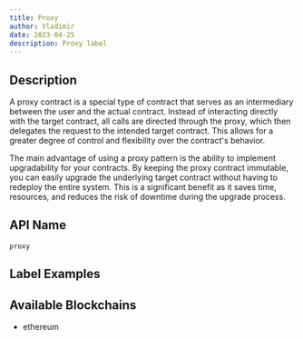 ```yaml
---
title: Proxy
author: Vladimir
date: 2023-04-25
description: Proxy label
---
```


## Description

A proxy contract is a special type of contract that serves as an intermediary between the user and the actual contract. 
Instead of interacting directly with the target contract, all calls are directed through the proxy, which then delegates 
the request to the intended target contract. This allows for a greater degree of control and flexibility over the 
contract's behavior.

The main advantage of using a proxy pattern is the ability to implement upgradability for your contracts. By keeping 
the proxy contract immutable, you can easily upgrade the underlying target contract without having to redeploy the 
entire system. This is a significant benefit as it saves time, resources, and reduces the risk of downtime during the 
upgrade process.
## API Name

`proxy`

## Label Examples


## Available Blockchains

* ethereum